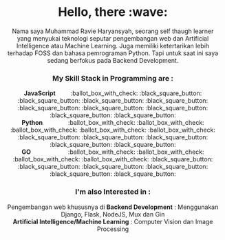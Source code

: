 <h1 align="center">Hello, there :wave:</h1>
<p align="center">
	Nama saya Muhammad Ravie Haryansyah, seorang self thaugh learner yang menyukai teknologi seputar pengembangan web dan Artificial Intelligence
	atau Machine Learning. Juga memiliki ketertarikan lebih terhadap FOSS dan bahasa pemrograman Python.
	Tapi untuk saat ini saya sedang berfokus pada Backend Development.
</p>

<h3 align="center">My Skill Stack in Programming are :</h3>
<p align="center">
	<b>JavaScript</b>&nbsp;&nbsp;&nbsp;&nbsp;&nbsp;&nbsp;&nbsp;&nbsp;
	:ballot_box_with_check:
	:black_square_button:
	:black_square_button:
	:black_square_button:
	:black_square_button:
	:black_square_button:
	:black_square_button:
	:black_square_button:
	:black_square_button:
	:black_square_button:<br>
	<b>Python</b>&nbsp;&nbsp;&nbsp;&nbsp;&nbsp;&nbsp;&nbsp;&nbsp;&nbsp;&nbsp;&nbsp;&nbsp;&nbsp;&nbsp;
	:ballot_box_with_check:
	:ballot_box_with_check:
	:ballot_box_with_check:
	:ballot_box_with_check:
	:ballot_box_with_check:
	:black_square_button:
	:black_square_button:
	:black_square_button:
	:black_square_button:
	:black_square_button:<br>
	<b>GO</b>&nbsp;&nbsp;&nbsp;&nbsp;&nbsp;&nbsp;&nbsp;&nbsp;&nbsp;&nbsp;&nbsp;&nbsp;&nbsp;&nbsp;&nbsp;&nbsp;&nbsp;&nbsp;&nbsp;&nbsp;&nbsp;
	:ballot_box_with_check:
	:ballot_box_with_check:
	:ballot_box_with_check:
	:ballot_box_with_check:
	:black_square_button:
	:black_square_button:
	:black_square_button:
	:black_square_button:
	:black_square_button:
	:black_square_button:
</p>

<h3 align="center">I'm also Interested in :</h3>
<p align="center">
	Pengembangan web khususnya di <b>Backend Development</b> : Menggunakan Django, Flask, NodeJS, Mux dan Gin<br>
	<b>Artificial Intelligence/Machine Learning</b> : Computer Vision dan Image Processing
</p>
